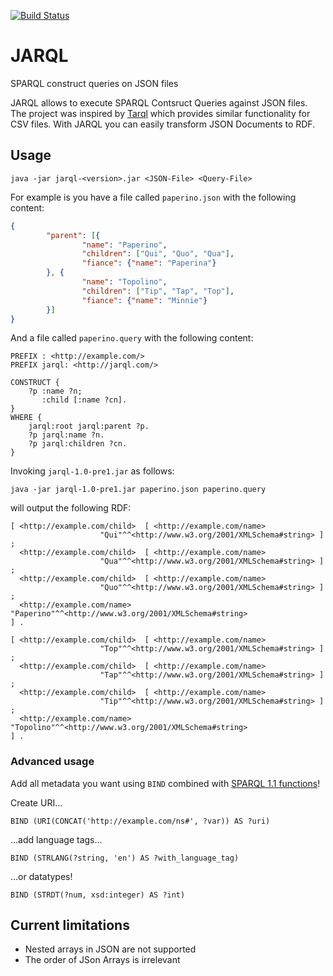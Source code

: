 [![Build Status](https://travis-ci.org/jarql/jarql.svg?branch=master)](https://travis-ci.org/jarql/jarql)


# JARQL
SPARQL construct queries on JSON files

JARQL allows to execute SPARQL Contsruct Queries against JSON files.  The project was inspired by [Tarql](https://github.com/tarql/tarql) which provides similar functionality for CSV files. With JARQL you can easily transform JSON Documents to RDF.

## Usage

    java -jar jarql-<version>.jar <JSON-File> <Query-File>

For example is you have a file called `paperino.json` with the following content:

```json
{
        "parent": [{
                "name": "Paperino",
                "children": ["Qui", "Quo", "Qua"],
                "fiance": {"name": "Paperina"}
        }, {
                "name": "Topolino",
                "children": ["Tip", "Tap", "Top"],
                "fiance": {"name": "Minnie"}
        }]
}
```

And a file called `paperino.query` with the following content:

```sparql
PREFIX : <http://example.com/>
PREFIX jarql: <http://jarql.com/>

CONSTRUCT { 
    ?p :name ?n; 
       :child [:name ?cn].
}
WHERE {
    jarql:root jarql:parent ?p.
    ?p jarql:name ?n.
    ?p jarql:children ?cn.
}
```

Invoking `jarql-1.0-pre1.jar` as follows:

    java -jar jarql-1.0-pre1.jar paperino.json paperino.query

will output the following RDF:

```turtle
[ <http://example.com/child>  [ <http://example.com/name>
                    "Qui"^^<http://www.w3.org/2001/XMLSchema#string> ] ;
  <http://example.com/child>  [ <http://example.com/name>
                    "Qua"^^<http://www.w3.org/2001/XMLSchema#string> ] ;
  <http://example.com/child>  [ <http://example.com/name>
                    "Quo"^^<http://www.w3.org/2001/XMLSchema#string> ] ;
  <http://example.com/name>   "Paperino"^^<http://www.w3.org/2001/XMLSchema#string>
] .

[ <http://example.com/child>  [ <http://example.com/name>
                    "Top"^^<http://www.w3.org/2001/XMLSchema#string> ] ;
  <http://example.com/child>  [ <http://example.com/name>
                    "Tap"^^<http://www.w3.org/2001/XMLSchema#string> ] ;
  <http://example.com/child>  [ <http://example.com/name>
                    "Tip"^^<http://www.w3.org/2001/XMLSchema#string> ] ;
  <http://example.com/name>   "Topolino"^^<http://www.w3.org/2001/XMLSchema#string>
] .

```
### Advanced usage
Add all metadata you want using ```BIND``` combined with [SPARQL 1.1 functions](https://www.w3.org/TR/sparql11-query/#SparqlOps)!

Create URI...
```
BIND (URI(CONCAT('http://example.com/ns#', ?var)) AS ?uri)
```
...add language tags...
```
BIND (STRLANG(?string, 'en') AS ?with_language_tag)
```
...or datatypes!
```
BIND (STRDT(?num, xsd:integer) AS ?int)
```

## Current limitations

 * Nested arrays in JSON are not supported
 * The order of JSon Arrays is irrelevant
